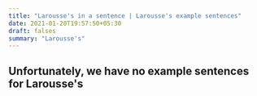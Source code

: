 ```yaml
---
title: "Larousse's in a sentence | Larousse's example sentences"
date: 2021-01-20T19:57:50+05:30
draft: falses
summary: "Larousse's"
---
```

## Unfortunately, we have no example sentences for Larousse's                 
